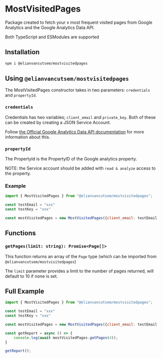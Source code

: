 # MostVisitedPages

Package created to fetch your x most frequent visited pages from Google Analytics and the Google Analytics Data API.

Both TypeScript and ESModules are supported

## Installation

```bash
npm i @elianvancutsem/mostvisitedpages
```

## Using `@elianvancutsem/mostvisitedpages`

The MostVisitedPages constructor takes in two parameters: `credentials` and `propertyId`.

### `credentials`

Credentials has two variables; `client_email` and `private_key`. Both of these can be created by creating a JSON Service Account.

Follow [the Official Google Analytics Data API documentation](<https://developers.google.com/analytics/devguides/reporting/data/v1/quickstart-client-libraries>) for more information about this.

### `propertyId`

The PropertyId is the PropertyID of the Google analytics property.

NOTE: the Service account should be added with `read & analyze` access to the property.

### Example

```js
import { MostVisitedPages } from "@elianvancutsem/mostvisitedpages";

const testEmail = "xxx"
const testKey = "xxx"

const mostVisitedPages = new MostVisitedPages({client_email: testEmail, private_key: testKey}, 'xxxxxxxx')
```

## Functions

### `getPages(limit: string): Promise<Page[]>`

This function returns an array of the `Page` type (which can be imported from `@elianvancutsem/mostvisitedpages`)

The `limit` parameter provides a limit to the number of pages returned, will default to 10 if none is set.

## Full Example

```js
import { MostVisitedPages } from "@elianvancutsem/mostvisitedpages";

const testEmail = "xxx"
const testKey = "xxx"

const mostVisitedPages = new MostVisitedPages({client_email: testEmail, private_key: testKey}, 'xxxxxxxx')

const getReport = async () => {
    console.log(await mostVisitedPages.getPages(4));
}

getReport();
```

